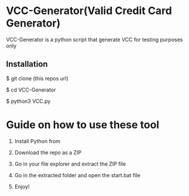 # VCC-Generator(Valid Credit Card Generator)
VCC-Generator is a python script that generate VCC for testing purposes only<br>   

 
<h2>Installation</h2>
 
<p>$ git clone (this repos url)</p> 
<p>$ cd VCC-Generator</p> 
<p>$ python3 VCC.py</p>    
  
# Guide on how to use these tool   
  
1. Install Python from
 
2. Download the repo as a ZIP   
 
3. Go in your file explorer and extract the ZIP file 
      
4. Go in the extracted folder and open the start.bat file 
 
5. Enjoy!
